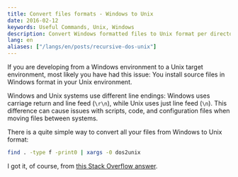 ```yaml
---
title: Convert files formats - Windows to Unix
date: 2016-02-12
keywords: Useful Commands, Unix, Windows
description: Convert Windows formatted files to Unix format per directory recursively
lang: en
aliases: ["/langs/en/posts/recursive-dos-unix"]
---
```


If you are developing from a Windows environment to a Unix target environment, most likely you have had this issue: You install source files in Windows format in your Unix environment.

Windows and Unix systems use different line endings: Windows uses carriage return and line feed (`\r\n`), while Unix uses just line feed (`\n`). This difference can cause issues with scripts, code, and configuration files when moving files between systems.

There is a quite simple way to convert all your files from Windows to Unix format:

```bash
find . -type f -print0 | xargs -0 dos2unix
```

I got it, of course, from [this Stack Overflow answer](https://stackoverflow.com/questions/11929461/how-can-i-run-dos2unix-on-an-entire-directory).
